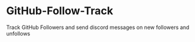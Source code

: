 # GitHub-Follow-Track
Track GitHub Followers and send discord messages on new followers and unfollows
